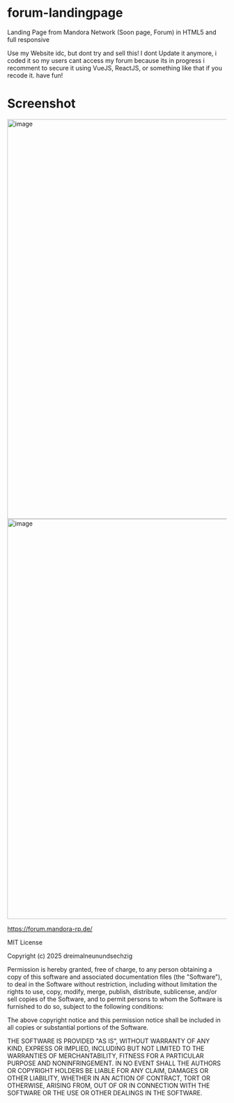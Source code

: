 # forum-landingpage
Landing Page from Mandora Network (Soon page, Forum) in HTML5 and full responsive

Use my Website idc, but dont try and sell this!
I dont Update it anymore, i coded it so my users cant access my forum because its in progress
i recomment to secure it using VueJS, ReactJS, or something like that if you recode it.
have fun!



# Screenshot
<img width="1920" height="916" alt="image" src="https://github.com/user-attachments/assets/766cf1e3-41bc-401a-b845-f8ae32c51f04" />
<img width="1918" height="917" alt="image" src="https://github.com/user-attachments/assets/55421322-6f64-40eb-abf9-2de2fb58f78a" />

https://forum.mandora-rp.de/














MIT License

Copyright (c) 2025 dreimalneunundsechzig

Permission is hereby granted, free of charge, to any person obtaining a copy
of this software and associated documentation files (the "Software"), to deal
in the Software without restriction, including without limitation the rights
to use, copy, modify, merge, publish, distribute, sublicense, and/or sell
copies of the Software, and to permit persons to whom the Software is
furnished to do so, subject to the following conditions:

The above copyright notice and this permission notice shall be included in all
copies or substantial portions of the Software.

THE SOFTWARE IS PROVIDED "AS IS", WITHOUT WARRANTY OF ANY KIND, EXPRESS OR
IMPLIED, INCLUDING BUT NOT LIMITED TO THE WARRANTIES OF MERCHANTABILITY,
FITNESS FOR A PARTICULAR PURPOSE AND NONINFRINGEMENT. IN NO EVENT SHALL THE
AUTHORS OR COPYRIGHT HOLDERS BE LIABLE FOR ANY CLAIM, DAMAGES OR OTHER
LIABILITY, WHETHER IN AN ACTION OF CONTRACT, TORT OR OTHERWISE, ARISING FROM,
OUT OF OR IN CONNECTION WITH THE SOFTWARE OR THE USE OR OTHER DEALINGS IN THE
SOFTWARE.
